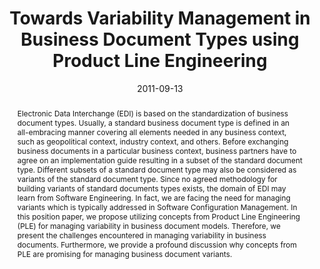 ---
abstract: Electronic Data Interchange (EDI) is based on the standardization of business
  document types. Usually, a standard business document type is defined in an all-embracing
  manner covering all elements needed in any business context, such as geopolitical
  context, industry context, and others. Before exchanging business documents in a
  particular business context, business partners have to agree on an implementation
  guide resulting in a subset of the standard document type. Different subsets of
  a standard document type may also be considered as variants of the standard document
  type. Since no agreed methodology for building variants of standard documents types
  exists, the domain of EDI may learn from Software Engineering. In fact, we are facing
  the need for managing variants which is typically addressed in Software Configuration
  Management. In this position paper, we propose utilizing concepts from Product Line
  Engineering (PLE) for managing variability in business document models. Therefore,
  we present the challenges encountered in managing variability in business documents.
  Furthermore, we provide a profound discussion why concepts from PLE are promising
  for managing business document variants.
authors:
- Christian Pichler
- Christian Huemer
date: '2011-09-13'
featured: false
publication_types:
- '0'
publishDate: '2011-09-13'
title: Towards Variability Management in Business Document Types using Product Line
  Engineering
url_pdf: ''
---